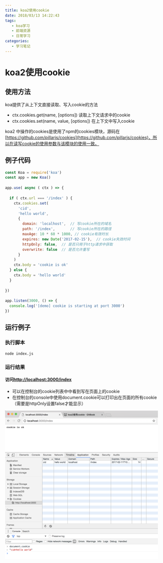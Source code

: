 ```yaml
---
title: koa2使用cookie
date: 2018/03/13 14:22:43
tags:
   - koa学习
   - 前端资源
   - 日常学习
categories:
   - 学习笔记
---
```


# koa2使用cookie

## 使用方法

koa提供了从上下文直接读取、写入cookie的方法
- ctx.cookies.get(name, [options]) 读取上下文请求中的cookie
- ctx.cookies.set(name, value, [options]) 在上下文中写入cookie

koa2 中操作的cookies是使用了npm的cookies模块，源码在[https://github.com/pillarjs/cookies](https://github.com/pillarjs/cookies)，所以在读写cookie的使用参数与该模块的使用一致。


## 例子代码
``` js
const Koa = require('koa')
const app = new Koa()

app.use( async ( ctx ) => {

  if ( ctx.url === '/index' ) {
    ctx.cookies.set(
      'cid',
      'hello world',
      {
        domain: 'localhost',  // 写cookie所在的域名
        path: '/index',       // 写cookie所在的路径
        maxAge: 10 * 60 * 1000, // cookie有效时长
        expires: new Date('2017-02-15'),  // cookie失效时间
        httpOnly: false,  // 是否只用于http请求中获取
        overwrite: false  // 是否允许重写
      }
    )
    ctx.body = 'cookie is ok'
  } else {
    ctx.body = 'hello world'
  }

})

app.listen(3000, () => {
  console.log('[demo] cookie is starting at port 3000')
})


```

## 运行例子

### 执行脚本
```sh
node index.js
```

### 运行结果

#### 访问[http://localhost:3000/index](http://localhost:3000/index)
- 可以在控制台的cookie列表中中看到写在页面上的cookie
- 在控制台的console中使用document.cookie可以打印出在页面的所有cookie（需要是httpOnly设置false才能显示）

![cookie-result-01](https://raw.githubusercontent.com/chenya1123236324/picture-management/master/2019/koa%E5%9F%BA%E7%A1%80%E5%AD%A6%E4%B9%A0%E9%85%8D%E5%9B%BE/5.5.1.cookie-result-01.png)
